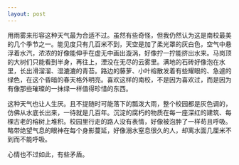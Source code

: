 ```yaml
---
layout: post
---
```


用雨雾来形容这种天气最为合适不过。虽然有些奇怪，但我仍然认为这是南校最美的几个季节之一。能见度只有几百米不到，天空是加了柔光罩的灰白色，空气中悬浮着水汽，浓浓的好像能伸手在虚无中画出漩涡，好像拧一拧能挤出水来。马岗顶的大树们只能看到半身，再往上，湮没在无尽的云雾里。满地的石砖好像泡在水里，长出滑溜溜、湿漉漉的青苔。路边的藤萝、小叶榕散发着有些耀眼的、急遽的绿色，在这个昏暗的春天格外明亮。喜欢这样的南校，不是因为喜欢过，而是因为有像那些璀璨的一抹绿一样值得珍惜的东西。

这种天气也让人生厌。且不提随时可能落下的瓢泼大雨，整个校园都是灰色调的，仿佛从水底长出来，一待就是几百年。沉淀的腐朽的物质在每一座深红的建筑、每棵古老的榕树上堆积。校园里行走的路人没有表情，好像被泡肿了一样苟且呼吸。略带绝望气息的眼神在每个身影蔓延，好像溺水窒息很久的人，却离水面几厘米不到而不能呼吸。

心情也不过如此，有些矛盾。
